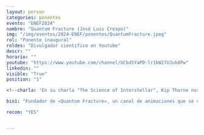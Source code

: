 ```yaml
---
layout: person
categories: ponentes
evento: "ENEF2024"
nombre: "Quantum Fracture (José Luis Crespo)"
img: "/img/eventos/2024-ENEF/ponentes/QuantumFracture.jpeg"
rol: "Ponente inaugural"
roldes: "Divulgador científico en Youtube"
descr: ""
horario: ""
youtube: "https://www.youtube.com/channel/UCbdSYaPD-lr1kW27UJuk8Pw"
linkedin: ""
visible: "True"
position: "1"

<!--charla: 'En su charla "The Science of Interstellar", Kip Thorne nos presentará los conceptos científicos detrás de la aclamada película, revelando su conexión con los agujeros negros y la relatividad general.'-->

bio1: "Fundador de «Quantum Fracture», un canal de animaciones que se dedica a mostrar lo increíblemente loco (y cuántico) que es el Universo. Actualmente el canal de YouTube tiene alrededor de un millón y medio de suscriptores y más de 84 millones de visitas, siendo uno de los más importantes de la divulgación científica de habla hispana. Crespo ha formado parte del personal de divulgación del Instituto de Física Teórica de Madrid y ha sido colaborador en el programa de televisión «Órbita Laika»."

recom: "YES"


---
```

